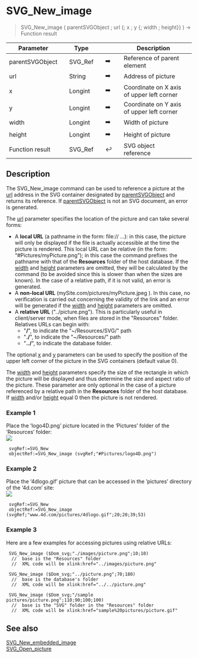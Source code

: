 <!-- nodeReference := SVG_New_image ( parentReference ; URL ; left ; top ; width ; height )
 -> parentReference (Text)
 -> URL (Text)
 -> left (Real)
 -> top (Real)
 -> width (Real)
 -> height (Real)
 <- nodeReference (Text)-->
# SVG_New_image

> SVG_New_image ( parentSVGObject ; url {; x ; y {; width ; height}} ) -> Function result

| Parameter |     | Type |     |     |     | Description |     |
| --- | --- | --- | --- | --- | --- | --- | --- |
| parentSVGObject |     | SVG_Ref |     | ➡️ |     | Reference of parent element |     |
| url |     | String |     | ➡️ |     | Address of picture |     |
| x   |     | Longint |     | ➡️ |     | Coordinate on X axis of upper left corner |     |
| y   |     | Longint |     | ➡️ |     | Coordinate on Y axis of upper left corner |     |
| width |     | Longint |     | ➡️ |     | Width of picture |     |
| height |     | Longint |     | ➡️ |     | Height of picture |     |
| Function result |     | SVG_Ref |     | ↩️ |     | SVG object reference |     |

## Description

The SVG_New_image command can be used to reference a picture at the [url](# "Address of picture") address in the SVG container designated by [parentSVGObject](# "Reference of parent element") and returns its reference. If [parentSVGObject](# "Reference of parent element") is not an SVG document, an error is generated.

The [url](# "Address of picture") parameter specifies the location of the picture and can take several forms:

* A **local URL** (a pathname in the form: file:// …): in this case, the picture will only be displayed if the file is actually accessible at the time the picture is rendered. This local URL can be relative (in the form: “#Pictures/myPicture.png”); in this case the command prefixes the pathname with that of the **Resources** folder of the host database. If the [width](# "Width of picture") and [height](# "Height of picture") parameters are omitted, they will be calculated by the command (to be avoided since this is slower than when the sizes are known). In the case of a relative path, if it is not valid, an error is generated.
* A **non-local URL** (mySite.com/pictures/myPicture.jpeg ). In this case, no verification is carried out concerning the validity of the link and an error will be generated if the [width](# "Width of picture") and [height](# "Height of picture") parameters are omitted.
* A **relative URL** ("../picture.png"). This is particularly useful in client/server mode, when files are stored in the "Resources" folder. Relatives URLs can begin with:  
  * "**/**", to indicate the "~/Resources/SVG/" path
  * "**./**", to indicate the "~/Resources/" path
  * "**../**", to indicate the database folder.

The optional [x](# "Coordinate on X axis of upper left corner") and [y](# "Coordinate on Y axis of upper left corner") parameters can be used to specify the position of the upper left corner of the picture in the SVG containers (default value 0).

The [width](# "Width of picture") and [height](# "Height of picture") parameters specify the size of the rectangle in which the picture will be displayed and thus determine the size and aspect ratio of the picture. These parameter are only optional in the case of a picture referenced by a relative path in the **Resources** folder of the host database. If [width](# "Width of picture") and/or [height](# "Height of picture") equal 0 then the picture is not rendered.

### Example 1  

Place the ‘logo4D.png’ picture located in the ‘Pictures’ folder of the ‘Resources’ folder:  
![](https://doc.4d.com/4Dv19/picture/195107/pict195107.en.png)

```4d
 svgRef:=SVG_New   
 objectRef:=SVG_New_image (svgRef;"#Pictures/logo4D.png")
```

### Example 2  

Place the ‘4dlogo.gif’ picture that can be accessed in the ’pictures’ directory of the ‘4d.com’ site:  
![](https://doc.4d.com/4Dv19/picture/195108/pict195108.en.png)

```4d
 svgRef:=SVG_New   
 objectRef:=SVG_New_image (svgRef;"www.4d.com/pictures/4dlogo.gif";20;20;39;53)
```

### Example 3  

Here are a few examples for accessing pictures using relative URLs:

```4d
 SVG_New_image ($Dom_svg;"./images/picture.png";10;10)  
  //  base is the "Resources" folder  
  //  XML code will be xlink:href="../images/picture.png"
```

```4d
 SVG_New_image ($Dom_svg;"../picture.png";70;180)  
  //  base is the database's folder  
  //  XML code will be xlink:href="../../picture.png"
```

```4d
 SVG_New_image ($Dom_svg;"/sample pictures/picture.png";110;90;100;100)  
  //  base is the "SVG" folder in the "Resources" folder  
  //  XML code will be xlink:href="sample%20pictures/picture.gif"
```

## See also

[SVG_New_embedded_image](SVG_New_embedded_image.md)  
[SVG_Open_picture](SVG_Open_picture.md)
